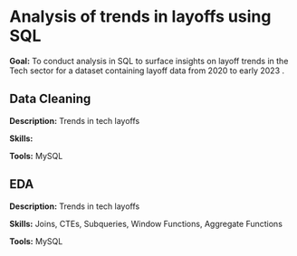 # Analysis of trends in layoffs using SQL
**Goal:** To conduct analysis in SQL to surface insights on layoff trends in the Tech sector for a dataset containing layoff data from 2020 to early 2023 . 

## Data Cleaning
**Description:** Trends in tech layoffs

**Skills:**

**Tools:** MySQL

## EDA
**Description:** Trends in tech layoffs

**Skills:** Joins, CTEs, Subqueries, Window Functions, Aggregate Functions

**Tools:** MySQL
